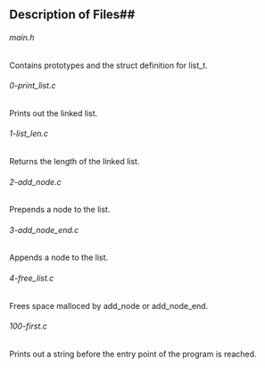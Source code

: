 ## Description of Files##
<h6>main.h</h6>
Contains prototypes and the struct definition for list_t.
<h6>0-print_list.c</h6>
Prints out the linked list.
<h6>1-list_len.c</h6>
Returns the length of the linked list.
<h6>2-add_node.c</h6>
Prepends a node to the list.
<h6>3-add_node_end.c</h6>
Appends a node to the list.
<h6>4-free_list.c</h6>
Frees space malloced by add_node or add_node_end.
<h6>100-first.c</h6>
Prints out a string before the entry point of the program is reached.
